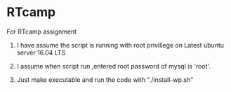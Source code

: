 # RTcamp
For RTcamp assignment

1) I have assume the script is running with root privillege on Latest ubuntu server 16.04 LTS

2) I assume when script run ,entered root password of mysql is 'root'.

3) Just make executable and run the code with "./install-wp.sh"





